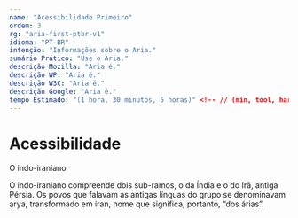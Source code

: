 ```yaml
---
name: "Acessibilidade Primeiro"
ordem: 3
rg: "aria-first-ptbr-v1"
idioma: "PT-BR"
intenção: "Informações sobre o Aria."
sumário Prático: "Use o Aria."
descrição Mozilla: "Aria é."
descrição WP: "Aria é."
descrição W3C: "Aria é."
descrição Google: "Aria é."
tempo Estimado: "(1 hora, 30 minutos, 5 horas)" <!-- // (min, tool, hard) -
---
```


# Acessibilidade

O indo-iraniano

O indo-iraniano compreende dois sub-ramos, o da Índia e o do Irã, antiga Pérsia.
Os povos que falavam as antigas línguas do grupo se denominavam arya, transformado em iran, nome que significa, portanto, “dos árias”.
